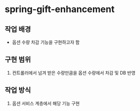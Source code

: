 # spring-gift-enhancement

## 작업 배경

- 옵션 수량 차감 기능을 구현하고자 함

## 구현 범위

1. 컨트롤러에서 넘겨 받은 수량만큼을 옵션 수량에서 차감 및 DB 반영

## 작업 방식

1. 옵션 서비스 계층에서 해당 기능 구현
